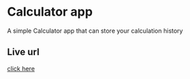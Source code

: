 
# Calculator app

A simple Calculator app that can store your calculation history


## Live url

[click here](rohithreddy009.github.io/calculator)

